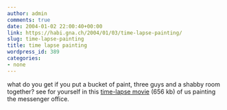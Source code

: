 ```yaml
---
author: admin
comments: true
date: 2004-01-02 22:00:40+00:00
link: https://habi.gna.ch/2004/01/03/time-lapse-painting/
slug: time-lapse-painting
title: time lapse painting
wordpress_id: 389
categories:
- none
---
```


what do you get if you put a bucket of paint, three guys and a shabby room together?
see for yourself in this [time-lapse movie](https://habi.gna.ch/blog/images/zentrale_streichen.mov) (656 kb) of us painting the messenger office.
